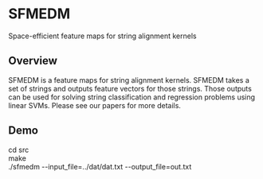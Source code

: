 # SFMEDM
Space-efficient feature maps for string alignment kernels

## Overview
SFMEDM is a feature maps for string alignment kernels. SFMEDM takes a set of strings and outputs feature vectors for those strings. Those outputs can be used for solving string classification and regression problems using linear SVMs. Please see our papers for more details. 

## Demo
cd src  
make  
./sfmedm --input_file=../dat/dat.txt  --output_file=out.txt
